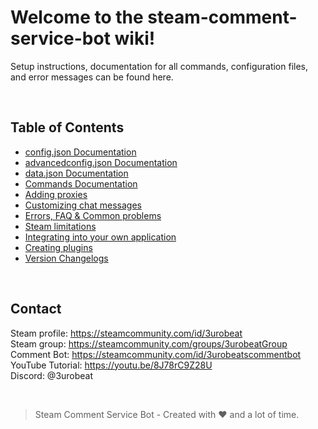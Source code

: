 # Welcome to the steam-comment-service-bot wiki!  
Setup instructions, documentation for all commands, configuration files, and error messages can be found here.

&nbsp;

## Table of Contents
- [config.json Documentation](./config_doc.md)
- [advancedconfig.json Documentation](./advancedconfig_doc.md)
- [data.json Documentation](./data_doc.md)
- [Commands Documentation](./commands_doc.md)
- [Adding proxies](./adding_proxies.md)
- [Customizing chat messages](./customlang_doc.md)
- [Errors, FAQ & Common problems](./errors_doc.md)
- [Steam limitations](./steam_limitations.md)
- [Integrating into your own application](./integrating_into_your_app.md)
- [Creating plugins](./creating_plugins.md)
- [Version Changelogs](./version_changelogs.md)

&nbsp;

## Contact
Steam profile: https://steamcommunity.com/id/3urobeat  
Steam group: https://steamcommunity.com/groups/3urobeatGroup  
Comment Bot: https://steamcommunity.com/id/3urobeatscommentbot  
YouTube Tutorial: https://youtu.be/8J78rC9Z28U  
Discord: @3urobeat  

&nbsp;

> Steam Comment Service Bot - Created with ❤️ and a lot of time.